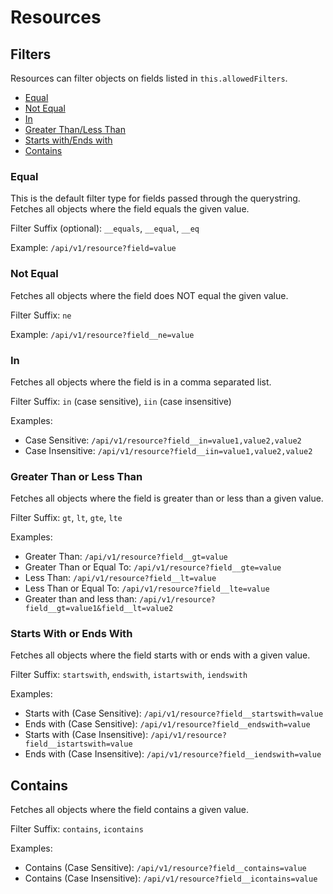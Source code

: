 # Resources

## Filters

Resources can filter objects on fields listed in `this.allowedFilters`.

+ [Equal](#equal)
+ [Not Equal](#notequal)
+ [In](#in)
+ [Greater Than/Less Than](#greaterthanorlessthan)
+ [Starts with/Ends with](#startswithorendswith)
+ [Contains](#contains)

### Equal

This is the default filter type for fields passed through the querystring. Fetches all objects where the field equals the given value.

Filter Suffix (optional): `__equals`, `__equal`, `__eq`

Example: `/api/v1/resource?field=value`

### Not Equal

Fetches all objects where the field does NOT equal the given value.

Filter Suffix: `ne`

Example: `/api/v1/resource?field__ne=value`

### In

Fetches all objects where the field is in a comma separated list.

Filter Suffix: `in` (case sensitive), `iin` (case insensitive)

Examples: 

+ Case Sensitive: `/api/v1/resource?field__in=value1,value2,value2`
+ Case Insensitive: `/api/v1/resource?field__iin=value1,value2,value2`

### Greater Than or Less Than

Fetches all objects where the field is greater than or less than a given value.

Filter Suffix: `gt`, `lt`, `gte`, `lte`

Examples: 

+ Greater Than: `/api/v1/resource?field__gt=value`
+ Greater Than or Equal To: `/api/v1/resource?field__gte=value`
+ Less Than: `/api/v1/resource?field__lt=value`
+ Less Than or Equal To: `/api/v1/resource?field__lte=value`
+ Greater than and less than: `/api/v1/resource?field__gt=value1&field__lt=value2`

### Starts With or Ends With

Fetches all objects where the field starts with or ends with a given value.

Filter Suffix: `startswith`, `endswith`, `istartswith`, `iendswith`

Examples: 

+ Starts with (Case Sensitive): `/api/v1/resource?field__startswith=value`
+ Ends with (Case Sensitive): `/api/v1/resource?field__endswith=value`
+ Starts with (Case Insensitive): `/api/v1/resource?field__istartswith=value`
+ Ends with (Case Insensitive): `/api/v1/resource?field__iendswith=value`

## Contains

Fetches all objects where the field contains a given value.

Filter Suffix: `contains`, `icontains`

Examples: 

+ Contains (Case Sensitive): `/api/v1/resource?field__contains=value`
+ Contains (Case Insensitive): `/api/v1/resource?field__icontains=value`